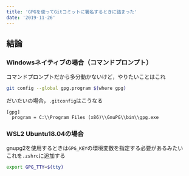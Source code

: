 ```yaml
---
title: 'GPGを使ってGitコミットに署名するときに詰まった'
date: '2019-11-26'
---
```


## 結論

### Windowsネイティブの場合（コマンドプロンプト）

コマンドプロンプトだから多分動かないけど，やりたいことはこれ

```sh
git config --global gpg.program $(where gpg)
```

だいたいの場合，`.gitconfig`はこうなる

```plaintext
[gpg]
  program = C:\\Program Files (x86)\\GnuPG\\bin\\gpg.exe
```

### WSL2 Ubuntu18.04の場合

gnupg2を使用するときは`GPG_KEY`の環境変数を指定する必要があるみたい  
これを`.zshrc`に追加する

```sh
export GPG_TTY=$(tty)
```
